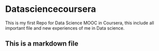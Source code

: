 # Datasciencecoursera
This is my first Repo for Data Science MOOC in Coursera, this include all important file and new experiences of me in Data science.
## This is a markdown file
